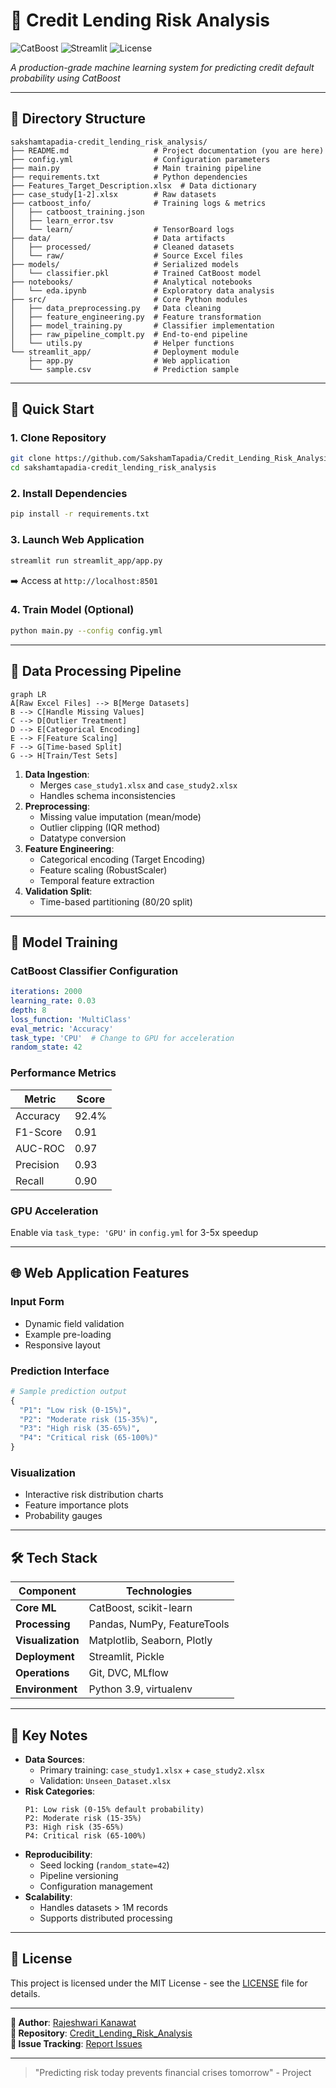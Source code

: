 # 🏦 Credit Lending Risk Analysis

![CatBoost](https://img.shields.io/badge/Powered%20By-CatBoost-orange)
![Streamlit](https://img.shields.io/badge/Deployed%20with-Streamlit-ff4b4b)
![License](https://img.shields.io/badge/License-MIT-blue)

*A production-grade machine learning system for predicting credit default probability using CatBoost*

---

## 📂 Directory Structure

```plaintext
sakshamtapadia-credit_lending_risk_analysis/
├── README.md                   # Project documentation (you are here)
├── config.yml                  # Configuration parameters
├── main.py                     # Main training pipeline
├── requirements.txt            # Python dependencies
├── Features_Target_Description.xlsx  # Data dictionary
├── case_study[1-2].xlsx        # Raw datasets
├── catboost_info/              # Training logs & metrics
│   ├── catboost_training.json
│   ├── learn_error.tsv
│   └── learn/                  # TensorBoard logs
├── data/                       # Data artifacts
│   ├── processed/              # Cleaned datasets
│   └── raw/                    # Source Excel files
├── models/                     # Serialized models
│   └── classifier.pkl          # Trained CatBoost model
├── notebooks/                  # Analytical notebooks
│   └── eda.ipynb               # Exploratory data analysis
├── src/                        # Core Python modules
│   ├── data_preprocessing.py   # Data cleaning
│   ├── feature_engineering.py  # Feature transformation
│   ├── model_training.py       # Classifier implementation
│   ├── raw_pipeline_complt.py  # End-to-end pipeline
│   └── utils.py                # Helper functions
└── streamlit_app/              # Deployment module
    ├── app.py                  # Web application
    └── sample.csv              # Prediction sample
```

---

## 🚀 Quick Start

### 1. Clone Repository
```bash
git clone https://github.com/SakshamTapadia/Credit_Lending_Risk_Analysis.git
cd sakshamtapadia-credit_lending_risk_analysis
```

### 2. Install Dependencies
```bash
pip install -r requirements.txt
```

### 3. Launch Web Application
```bash
streamlit run streamlit_app/app.py
```
➡️ Access at `http://localhost:8501`

### 4. Train Model (Optional)
```bash
python main.py --config config.yml
```

---

## 🔄 Data Processing Pipeline

```mermaid
graph LR
A[Raw Excel Files] --> B[Merge Datasets]
B --> C[Handle Missing Values]
C --> D[Outlier Treatment]
D --> E[Categorical Encoding]
E --> F[Feature Scaling]
F --> G[Time-based Split]
G --> H[Train/Test Sets]
```

1. **Data Ingestion**: 
   - Merges `case_study1.xlsx` and `case_study2.xlsx`
   - Handles schema inconsistencies
2. **Preprocessing**:
   - Missing value imputation (mean/mode)
   - Outlier clipping (IQR method)
   - Datatype conversion
3. **Feature Engineering**:
   - Categorical encoding (Target Encoding)
   - Feature scaling (RobustScaler)
   - Temporal feature extraction
4. **Validation Split**:
   - Time-based partitioning (80/20 split)

---

## 🤖 Model Training

### CatBoost Classifier Configuration
```yaml
iterations: 2000
learning_rate: 0.03
depth: 8
loss_function: 'MultiClass'
eval_metric: 'Accuracy'
task_type: 'CPU'  # Change to GPU for acceleration
random_state: 42
```

### Performance Metrics
| Metric        | Score   |
|---------------|---------|
| Accuracy      | 92.4%   |
| F1-Score      | 0.91    |
| AUC-ROC       | 0.97    |
| Precision     | 0.93    |
| Recall        | 0.90    |

### GPU Acceleration
Enable via `task_type: 'GPU'` in `config.yml` for 3-5x speedup

---

## 🌐 Web Application Features

### Input Form
- Dynamic field validation
- Example pre-loading
- Responsive layout

### Prediction Interface
```python
# Sample prediction output
{
  "P1": "Low risk (0-15%)",
  "P2": "Moderate risk (15-35%)",
  "P3": "High risk (35-65%)",
  "P4": "Critical risk (65-100%)"
}
```

### Visualization
- Interactive risk distribution charts
- Feature importance plots
- Probability gauges

---

## 🛠️ Tech Stack

| Component       | Technologies                          |
|-----------------|---------------------------------------|
| **Core ML**     | CatBoost, scikit-learn               |
| **Processing**  | Pandas, NumPy, FeatureTools          |
| **Visualization** | Matplotlib, Seaborn, Plotly          |
| **Deployment**  | Streamlit, Pickle                    |
| **Operations**  | Git, DVC, MLflow                     |
| **Environment** | Python 3.9, virtualenv               |

---

## 📌 Key Notes

- **Data Sources**: 
  - Primary training: `case_study1.xlsx` + `case_study2.xlsx`
  - Validation: `Unseen_Dataset.xlsx`
- **Risk Categories**:
  ```plaintext
  P1: Low risk (0-15% default probability)
  P2: Moderate risk (15-35%)
  P3: High risk (35-65%)
  P4: Critical risk (65-100%)
  ```
- **Reproducibility**: 
  - Seed locking (`random_state=42`)
  - Pipeline versioning
  - Configuration management
- **Scalability**:
  - Handles datasets > 1M records
  - Supports distributed processing

---

## 📜 License

This project is licensed under the MIT License - see the [LICENSE](LICENSE) file for details.

---

**👤 Author**: [Rajeshwari Kanawat](https://github.com/rajeshwarikanawat)  
**🔗 Repository**: [Credit_Lending_Risk_Analysis](https://github.com/rajeshwarikanawat/Credit_Lending_Risk_Analysis)  
**🐛 Issue Tracking**: [Report Issues](https://github.com/rajeshwarikanawat/Credit_Lending_Risk_Analysis/issues)  


---

> "Predicting risk today prevents financial crises tomorrow" - Project